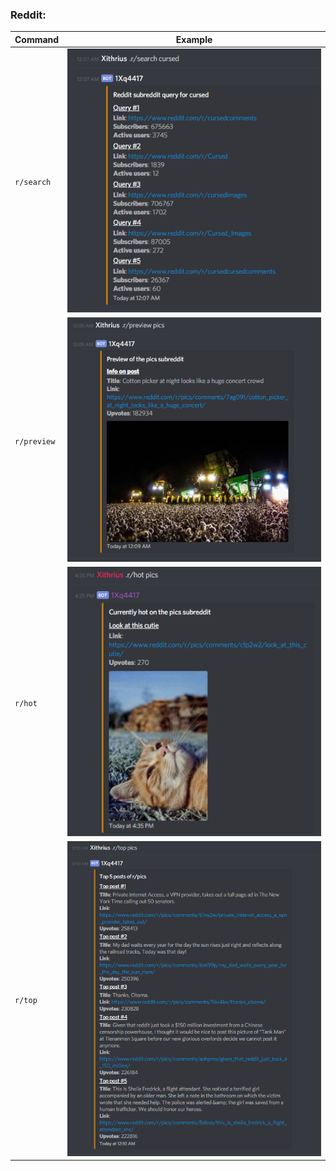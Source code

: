 ### Reddit:
|  Command  |  Example  |
| ------------- | ------------- |
|  `r/search`  |  <img class="img" src="../repository/images/reddit/search.png">  |
|  `r/preview`  |  <img class="img" src="../repository/images/reddit/preview.png">  |
|  `r/hot`  |  <img class="img" src="../repository/images/reddit/hot.png">  |
|  `r/top`  |  <img class="img" src="../repository/images/reddit/top.png">  |
